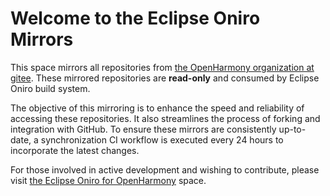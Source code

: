 # Welcome to the Eclipse Oniro Mirrors

This space mirrors all repositories from [the OpenHarmony organization at gitee](https://gitee.com/openharmony/docs). These mirrored repositories are **read-only** and consumed by Eclipse Oniro build system.

The objective of this mirroring is to enhance the speed and reliability of accessing these repositories. It also streamlines the process of forking and integration with GitHub. To ensure these mirrors are consistently up-to-date, a synchronization CI workflow is executed every 24 hours to incorporate the latest changes.

For those involved in active development and wishing to contribute, please visit [the Eclipse Oniro for OpenHarmony](https://github.com/eclipse-oniro4openharmony) space.
